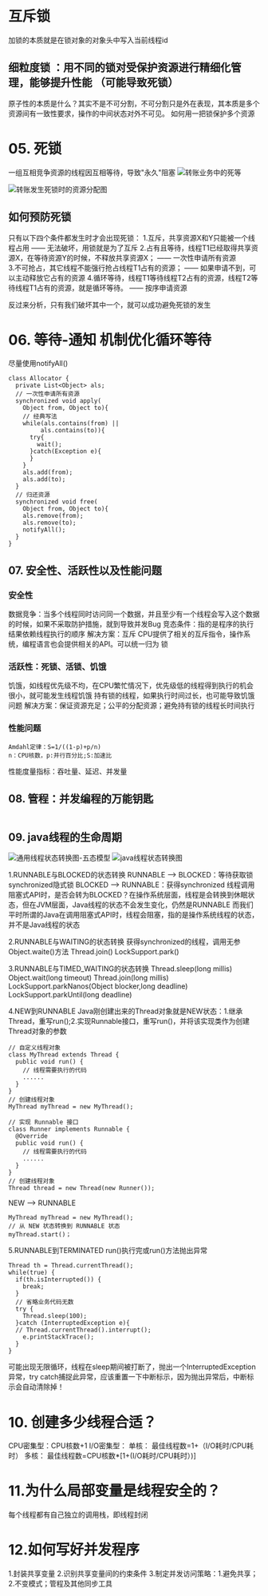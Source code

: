 # 互斥锁
加锁的本质就是在锁对象的对象头中写入当前线程id

## 细粒度锁 ：用不同的锁对受保护资源进行精细化管理，能够提升性能  （可能导致死锁）
原子性的本质是什么？其实不是不可分割，不可分割只是外在表现，其本质是多个资源间有一致性要求，操作的中间状态对外不可见。
如何用一把锁保护多个资源

# 05. 死锁
一组互相竞争资源的线程因互相等待，导致"永久"阻塞
![转账业务中的死等]()

![转账发生死锁时的资源分配图]()

## 如何预防死锁
只有以下四个条件都发生时才会出现死锁：
1.互斥，共享资源X和Y只能被一个线程占用  —— 无法破坏，用锁就是为了互斥
2.占有且等待，线程T1已经取得共享资源X，在等待资源Y的时候，不释放共享资源X； —— 一次性申请所有资源  
3.不可抢占，其它线程不能强行抢占线程T1占有的资源；  —— 如果申请不到，可以主动释放它占有的资源
4.循环等待，线程T1等待线程T2占有的资源，线程T2等待线程T1占有的资源，就是循环等待。 	—— 按序申请资源

反过来分析，只有我们破坏其中一个，就可以成功避免死锁的发生

# 06. 等待-通知 机制优化循环等待
尽量使用notifyAll()
``` 
class Allocator {
  private List<Object> als;
  // 一次性申请所有资源
  synchronized void apply(
    Object from, Object to){
    // 经典写法
    while(als.contains(from) ||
         als.contains(to)){
      try{
        wait();
      }catch(Exception e){
      }   
    } 
    als.add(from);
    als.add(to);  
  }
  // 归还资源
  synchronized void free(
    Object from, Object to){
    als.remove(from);
    als.remove(to);
    notifyAll();
  }
}
``` 

## 07. 安全性、活跃性以及性能问题
### 安全性
数据竞争：当多个线程同时访问同一个数据，并且至少有一个线程会写入这个数据的时候，如果不采取防护措施，就到导致并发Bug
竞态条件：指的是程序的执行结果依赖线程执行的顺序
解决方案：互斥
CPU提供了相关的互斥指令，操作系统，编程语言也会提供相关的API。可以统一归为 锁

### 活跃性：死锁、活锁、饥饿
饥饿，如线程优先级不均，在CPU繁忙情况下，优先级低的线程得到执行的机会很小，就可能发生线程饥饿
持有锁的线程，如果执行时间过长，也可能导致饥饿问题
解决方案：保证资源充足；公平的分配资源；避免持有锁的线程长时间执行

### 性能问题
``` 
Amdahl定律：S=1/((1-p)+p/n) 
n：CPU核数，p:并行百分比;S:加速比
``` 

性能度量指标：吞吐量、延迟、并发量

## 08. 管程：并发编程的万能钥匙
![]()

## 09. java线程的生命周期
![通用线程状态转换图-五态模型]()
![java线程状态转换图]()

1.RUNNABLE与BLOCKED的状态转换
RUNNABLE --> BLOCKED：等待获取锁synchronized隐式锁
BLOCKED --> RUNNABLE：获得synchronized
线程调用阻塞式API时，是否会转为BLOCKED？在操作系统层面，线程是会转换到休眠状态，但在JVM层面，Java线程的状态不会发生变化，仍然是RUNNABLE
而我们平时所谓的Java在调用阻塞式API时，线程会阻塞，指的是操作系统线程的状态，并不是Java线程的状态

2.RUNNABLE与WAITING的状态转换
获得synchronized的线程，调用无参Object.waite()方法
Thread.join()
LockSupport.park()

3.RUNNABLE与TIMED_WAITING的状态转换
Thread.sleep(long millis)
Object.wait(long timeout)
Thread.join(long millis)
LockSupport.parkNanos(Object blocker,long deadline)
LockSupport.parkUntil(long deadline)

4.NEW到RUNNABLE
Java刚创建出来的Thread对象就是NEW状态：1.继承Thread，重写run();2.实现Runnable接口，重写run()，并将该实现类作为创建Thread对象的参数
``` 
// 自定义线程对象
class MyThread extends Thread {
  public void run() {
    // 线程需要执行的代码
    ......
  }
}
// 创建线程对象
MyThread myThread = new MyThread();
``` 
``` 
// 实现 Runnable 接口
class Runner implements Runnable {
  @Override
  public void run() {
    // 线程需要执行的代码
    ......
  }
}
// 创建线程对象
Thread thread = new Thread(new Runner());
``` 
NEW --> RUNNABLE 
``` 
MyThread myThread = new MyThread();
// 从 NEW 状态转换到 RUNNABLE 状态
myThread.start()；

``` 

5.RUNNABLE到TERMINATED
run()执行完或run()方法抛出异常
``` 
Thread th = Thread.currentThread();
while(true) {
  if(th.isInterrupted()) {
    break;
  }
  // 省略业务代码无数
  try {
    Thread.sleep(100);
  }catch (InterruptedException e){
  // Thread.currentThread().interrupt();
    e.printStackTrace();
  }
}
``` 
可能出现无限循环，线程在sleep期间被打断了，抛出一个InterruptedException异常，try catch捕捉此异常，应该重置一下中断标示，因为抛出异常后，中断标示会自动清除掉！

# 10. 创建多少线程合适？
CPU密集型：CPU核数+1
I/O密集型：
单核： 最佳线程数=1+（I/O耗时/CPU耗时）
多核： 最佳线程数=CPU核数*[1+(I/O耗时/CPU耗时）)]

# 11.为什么局部变量是线程安全的？
每个线程都有自己独立的调用栈，即线程封闭

# 12.如何写好并发程序
1.封装共享变量
2.识别共享变量间的约束条件
3.制定并发访问策略：1.避免共享；2.不变模式；管程及其他同步工具


